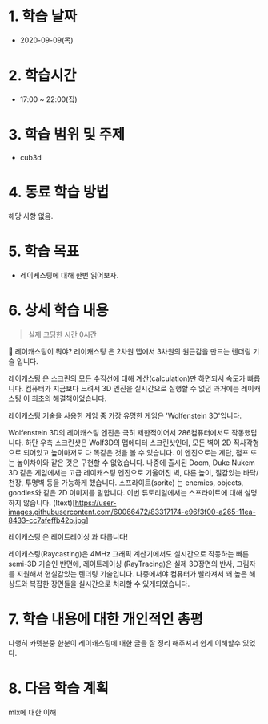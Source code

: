 # 1. 학습 날짜

* 2020-09-09(목)

# 2. 학습시간

* 17:00 ~ 22:00(집)

# 3. 학습 범위 및 주제

* cub3d
    
# 4. 동료 학습 방법

해당 사항 없음.

# 5. 학습 목표
 *  레이케스팅에 대해 한번 읽어보자. 
  
# 6. 상세 학습 내용
> 실제 코딩한 시간 0시간

🔮 레이캐스팅이 뭐야?
레이캐스팅 은 2차원 맵에서 3차원의 원근감을 만드는 렌더링 기술 입니다.

레이캐스팅 은 스크린의 모든 수직선에 대해 계산(calculation)만 하면되서 속도가 빠릅니다.
컴퓨터가 지금보다 느려서 3D 엔진을 실시간으로 실행할 수 없던 과거에는 레이캐스팅 이 최초의 해결책이었습니다.

레이캐스팅 기술을 사용한 게임 중 가장 유명한 게임은 'Wolfenstein 3D'입니다.

Wolfenstein 3D의 레이캐스팅 엔진은 극히 제한적이어서 286컴퓨터에서도 작동했답니다.
하단 우측 스크린샷은 Wolf3D의 맵에디터 스크린샷인데, 모든 벽이 2D 직사각형으로 되어있고 높이마저도 다 똑같은 것을 볼 수 있습니다. 이 엔진으로는 계단, 점프 또는 높이차이와 같은 것은 구현할 수 없었습니다.
나중에 출시된 Doom, Duke Nukem 3D 같은 게임에서는 고급 레이캐스팅 엔진으로 기울어진 벽, 다른 높이, 질감있는 바닥/천장, 투명벽 등을 가능하게 했습니다.
스프라이트(sprite) 는 enemies, objects, goodies와 같은 2D 이미지를 말합니다. 이번 튜토리얼에서는 스프라이트에 대해 설명하지 않습니다.
(!text)[https://user-images.githubusercontent.com/60066472/83317174-e96f3f00-a265-11ea-8433-cc7afeffb42b.jpg]

레이캐스팅 은 레이트레이싱 과 다릅니다!

레이캐스팅(Raycasting)은 4MHz 그래픽 계산기에서도 실시간으로 작동하는 빠른 semi-3D 기술인 반면에, 레이트레이싱 (RayTracing)은 실제 3D장면의 반사, 그림자를 지원해서 현실감있는 렌더링 기술입니다.
나중에서야 컴퓨터가 빨라져서 꽤 높은 해상도와 복잡한 장면들을 실시간으로 처리할 수 있게되었습니다.

# 7. 학습 내용에 대한 개인적인 총평
다행히 카뎃분중 한분이 레이캐스팅에 대한 글을 잘 정리 해주셔서 쉽게 이해할수 있었다.  

# 8. 다음 학습 계획
mlx에 대한 이해